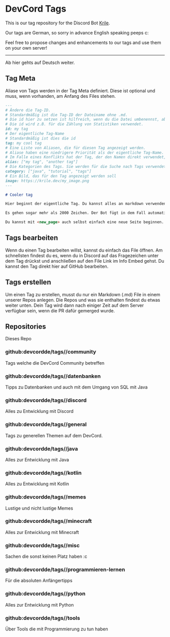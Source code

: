 # DevCord Tags

This is our tag repository for the Discord Bot [Krile](https://github.com/rainbowdashlabs/krile).

Our tags are German, so sorry in advance English speaking peeps c:

Feel free to propose changes and enhancements to our tags and use them on your own server!

---

Ab hier gehts auf Deutsch weiter.

## Tag Meta

Aliase von Tags werden in der Tag Meta definiert.
Diese ist optional und muss, wenn vorhanden, am Anfang des Files stehen.

```md
---
# Ändere die Tag-ID.
# Standardmäßig ist die Tag-ID der Dateiname ohne .md.
# Die id hier zu setzen ist hilfreich, wenn du die Datei umbenennst, aber die id beibehalten willst.
# Die id wird z.B. für die Zählung von Statistiken verwendet.
id: my tag
# Der eigentliche Tag-Name
# Standardmäßig ist dies die id
tag: my cool tag
# Eine Liste von Aliasen, die für diesen Tag angezeigt werden.
# Aliase haben eine niedrigere Priorität als der eigentliche Tag-Name.
# Im Falle eines Konflikts hat der Tag, der den Namen direkt verwendet, Vorrang.
alias: ["my tag", "another tag"]
# Die Kategorien des Tags. Sie werden für die Suche nach Tags verwendet und auch in der Entdeckungsfunktion eingesetzt.
category: ["java", "tutorial", "tags"]
# Ein Bild, das für den Tag angezeigt werden soll
image: https://krile.dev/my_image.png
---

# Cooler tag

Hier beginnt der eigentliche Tag. Du kannst alles an markdown verwenden was Discord her gibt!

Es gehen sogar mehr als 2000 Zeichen. Der Bot fügt in dem Fall automatisch neue Seiten hinzu.

Du kannst mit <new_page> auch selbst einfach eine neue Seite beginnen.
```

## Tags bearbeiten

Wenn du einen Tag bearbeiten willst, kannst du einfach das File öffnen. 
Am schnellsten findest du es, wenn du in Discord auf das Fragezeichen unter dem Tag drückst und anschließen auf den File Link im Info Embed gehst.
Du kannst den Tag direkt hier auf GitHub bearbeiten.

## Tags erstellen

Um einen Tag zu erstellen, musst du nur ein Markdown (.md) File in einem unserer Repos anlegen.
Die Repos und was sie enthalten findest du etwas weiter unten.
Dein Tag wird dann nach einiger Zeit auf dem Server verfügbar sein, wenn die PR dafür gemerged wurde.

## Repositories

Dieses Repo

### github:devcordde/tags//community

Tags welche die DevCord Community betreffen

### github:devcordde/tags//datenbanken

Tipps zu Datenbanken und auch mit dem Umgang von SQL mit Java

### github:devcordde/tags//discord

Alles zu Entwicklung mit Discord

### github:devcordde/tags//general

Tags zu generellen Themen auf dem DevCord.

### github:devcordde/tags//java

Alles zur Entwicklung mit Java

### github:devcordde/tags//kotlin

Alles zu Entwicklung mit Kotlin

### github:devcordde/tags//memes

Lustige und nicht lustige Memes

### github:devcordde/tags//minecraft

Alles zur Entwicklung mit Minecraft

### github:devcordde/tags//misc

Sachen die sonst keinen Platz haben :c

### github:devcordde/tags//programmieren-lernen

Für die absoluten Anfängertipps


### github:devcordde/tags//python

Alles zur Entwicklung mit Python

### github:devcordde/tags//tools

Über Tools die mit Programmierung zu tun haben




